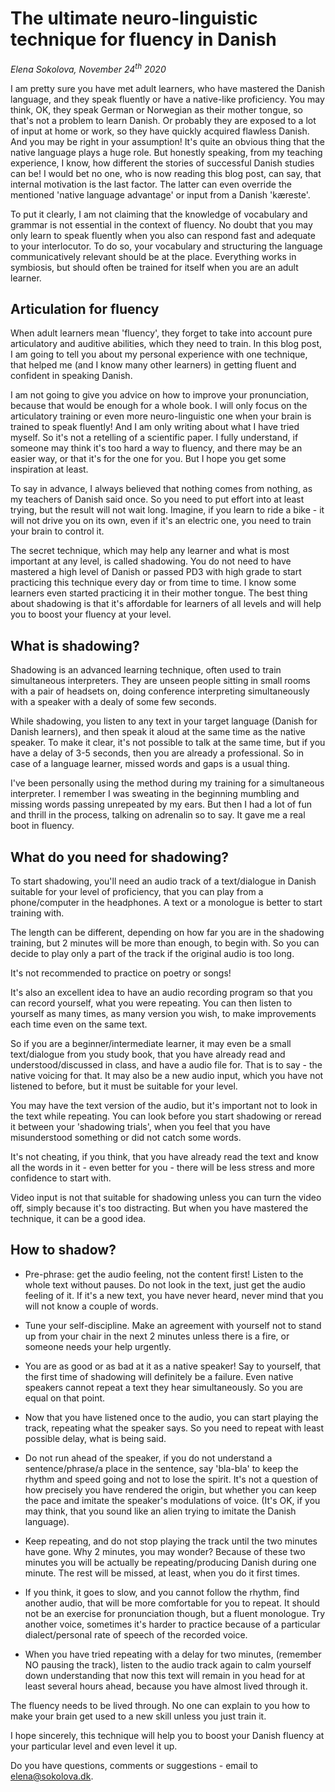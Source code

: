 # The ultimate neuro-linguistic technique for fluency in Danish 

*Elena Sokolova, November 24<sup>th</sup> 2020*

I am pretty sure you have met adult learners, who have mastered the Danish language, and they speak fluently or have a native-like proficiency. You may think, OK, they speak German or Norwegian as their mother tongue, so that's not a problem to learn Danish. Or probably they are exposed to a lot of input at home or work, so they have quickly acquired flawless Danish. And you may be right in your assumption! It's quite an obvious thing that the native language plays a huge role. But honestly speaking, from my teaching experience, I know, how different the stories of successful Danish studies can be! I would bet no one, who is now reading this blog post, can say, that internal motivation is the last factor. The latter can even override the mentioned 'native language advantage' or input from a Danish 'kæreste'. 

To put it clearly, I am not claiming that the knowledge of vocabulary and grammar is not essential in the context of fluency. No doubt that you may only learn to speak fluently when you also can respond fast and adequate to your interlocutor. To do so, your vocabulary and structuring the language communicatively relevant should be at the place. Everything works in symbiosis, but should often be trained for itself when you are an adult learner. 

## Articulation for fluency

When adult learners mean 'fluency', they forget to take into account pure articulatory and auditive abilities, which they need to train. In this blog post, I am going to tell you about my personal experience with one technique, that helped me (and I know many other learners) in getting fluent and confident in speaking Danish.

I am not going to give you advice on how to improve your pronunciation, because that would be enough for a whole book. I will only focus on the articulatory training or even more neuro-linguistic one when your brain is trained to speak fluently! And I am only writing about what I have tried myself. So it's not a retelling of a scientific paper. I fully understand, if someone may think it's too hard a way to fluency, and there may be an easier way, or that it's for the one for you. But I hope you get some inspiration at least. 

To say in advance, I always believed that nothing comes from nothing, as my teachers of Danish said once. So you need to put effort into at least trying, but the result will not wait long. Imagine, if you learn to ride a bike - it will not drive you on its own, even if it's an electric one, you need to train your brain to control it.  

The secret technique, which may help any learner and what is most important at any level, is called shadowing. You do not need to have mastered a high level of Danish or passed PD3 with high grade to start practicing this technique every day or from time to time. I know some learners even started practicing it in their mother tongue. The best thing about shadowing is that it's affordable for learners of all levels and will help you to boost your fluency at your level.  

## What is shadowing?

Shadowing is an advanced learning technique, often used to train simultaneous interpreters. They are unseen people sitting in small rooms with a pair of headsets on, doing conference interpreting simultaneously with a speaker with a dealy of some few seconds. 

While shadowing, you listen to any text in your target language (Danish for Danish learners), and then speak it aloud at the same time as the native speaker. To make it clear, it's not possible to talk at the same time, but if you have a delay of 3-5 seconds, then you are already a professional. So in case of a language learner, missed words and gaps is a usual thing. 

I've been personally using the method during my training for a simultaneous interpreter. I remember I was sweating in the beginning mumbling and missing words passing unrepeated by my ears. But then I had a lot of fun and thrill in the process, talking on adrenalin so to say. It gave me a real boot in fluency. 

## What do you need for shadowing?

To start shadowing, you'll need an audio track of a text/dialogue in Danish suitable for your level of proficiency, that you can play from a phone/computer in the headphones. A text or a monologue is better to start training with.

The length can be different, depending on how far you are in the shadowing training, but 2 minutes will be more than enough, to begin with. So you can decide to play only a part of the track if the original audio is too long. 

It's not recommended to practice on poetry or songs! 

It's also an excellent idea to have an audio recording program so that you can record yourself, what you were repeating. You can then listen to yourself as many times, as many version you wish, to make improvements each time even on the same text.

So if you are a beginner/intermediate learner, it may even be a small text/dialogue from you study book, that you have already read and understood/discussed in class, and have a audio file for. That is to say - the native voicing for that. It may also be a new audio input, which you have not listened to before, but it must be suitable for your level. 

You may have the text version of the audio, but it's important not to look in the text while repeating. You can look before you start shadowing or reread it between your 'shadowing trials', when you feel that you have misunderstood something or did not catch some words.  

It's not cheating, if you think, that you have already read the text and know all the words in it - even better for you - there will be less stress and more confidence to start with. 

Video input is not that suitable for shadowing unless you can turn the video off, simply because it's too distracting. But when you have mastered the technique, it can be a good idea. 

## How to shadow?

* Pre-phrase: get the audio feeling, not the content first!
Listen to the whole text without pauses. Do not look in the text, just get the audio feeling of it. If it's a new text, you have never heard, never mind that you will not know a couple of words. 

* Tune your self-discipline.
Make an agreement with yourself not to stand up from your chair in the next 2 minutes unless there is a fire, or someone needs your help urgently. 

* You are as good or as bad at it as a native speaker! 
Say to yourself, that the first time of shadowing will definitely be a failure. Even native speakers cannot repeat a text they hear simultaneously. So you are equal on that point. 

* Now that you have listened once to the audio, you can start playing the track, repeating what the speaker says. So you need to repeat with least possible delay, what is being said.

* Do not run ahead of the speaker, if you do not understand a sentence/phrase/a place in the sentence, say 'bla-bla' to keep the rhythm and speed going and not to lose the spirit. It's not a question of how precisely you have rendered the origin, but whether you can keep the pace and imitate the speaker's modulations of voice. (It's OK, if you may think, that you sound like an alien trying to imitate the Danish language). 

* Keep repeating, and do not stop playing the track until the two minutes have gone. Why 2 minutes, you may wonder? Because of these two minutes you will be actually be repeating/producing Danish during one minute. The rest will be missed, at least, when you do it first times.

* If you think, it goes to slow, and you cannot follow the rhythm, find another audio, that will be more comfortable for you to repeat. It should not be an exercise for pronunciation though, but a fluent monologue. Try another voice, sometimes it's harder to practice because of a particular dialect/personal rate of speech of the recorded voice.

* When you have tried repeating with a delay for two minutes, (remember NO pausing the track), listen to the audio track again to calm yourself down understanding that now this text will remain in you head for at least several hours ahead, because you have almost lived through it.

The fluency needs to be lived through. No one can explain to you how to make your brain get used to a new skill unless you just train it. 

I hope sincerely, this technique will help you to boost your Danish fluency at your particular level and even level it up. 


Do you have questions, comments or suggestions - email to [elena@sokolova.dk](mailto:elena@sokolova.dk). 

   <script async data-uid="135a810818" src="https://fantastic-artisan-8379.ck.page/135a810818/index.js"></script>


